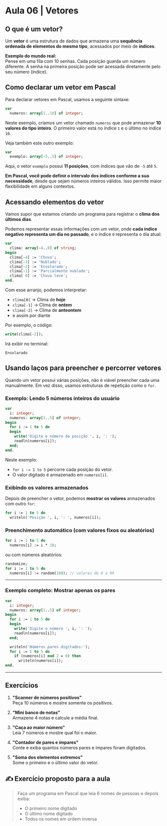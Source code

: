 # Aula 06 | Vetores

## O que é um vetor?

Um **vetor** é uma estrutura de dados que armazena uma **sequência ordenada de elementos do mesmo tipo**, acessados por meio de **índices**.

 **Exemplo do mundo real:**  
Pense em uma fila com 10 senhas. Cada posição guarda um número diferente. A senha na primeira posição pode ser acessada diretamente pelo seu número (índice).



## Como declarar um vetor em Pascal

Para declarar vetores em Pascal, usamos a seguinte sintaxe:

```pascal
var
  numeros: array[1..10] of integer;
```

Neste exemplo, criamos um vetor chamado `numeros` que pode armazenar **10 valores do tipo inteiro**. O primeiro valor está no índice `1` e o último no índice `10`.

Veja também este outro exemplo:

```pascal
var
  exemplo: array[-5..5] of integer;
```

Aqui, o vetor `exemplo` possui **11 posições**, com índices que vão de `-5` até `5`.

**Em Pascal, você pode definir o intervalo dos índices conforme a sua necessidade**, desde que sejam números inteiros válidos. Isso permite maior flexibilidade em alguns contextos.



## Acessando elementos do vetor

Vamos supor que estamos criando um programa para registrar o **clima dos últimos dias**.

Podemos representar essas informações com um vetor, onde **cada índice negativo representa um dia no passado**, e o índice `0` representa o dia atual:

```pascal
var
  clima: array[-4..0] of string;
begin
  clima[-4] := 'Chuva';
  clima[-3] := 'Nublado';
  clima[-2] := 'Ensolarado';
  clima[-1] := 'Parcialmente nublado';
  clima[ 0] := 'Chuva leve';
end.
```

Com esse arranjo, podemos interpretar:
- `clima[0]` → Clima de **hoje**
- `clima[-1]` → Clima de **ontem**
- `clima[-2]` → Clima de **anteontem**
- e assim por diante

Por exemplo, o código:

```pascal
write(clima[-2]);
```

Irá exibir no terminal:

```
Ensolarado
```



## Usando laços para preencher e percorrer vetores

Quando um vetor possui várias posições, não é viável preencher cada uma manualmente. Em vez disso, usamos estruturas de repetição como o `for`.



### Exemplo: Lendo 5 números inteiros do usuário

```pascal
var
  i: integer;
  numeros: array[1..5] of integer;
begin
  for i := 1 to 5 do
  begin
    write('Digite o número da posição ', i, ': ');
    readln(numeros[i]);
  end;
end.
```

Neste exemplo:
- `for i := 1 to 5` percorre cada posição do vetor.
- O valor digitado é armazenado em `numeros[i]`.



### Exibindo os valores armazenados

Depois de preencher o vetor, podemos **mostrar os valores** armazenados com outro `for`:

```pascal
for i := 1 to 5 do
  writeln('Posição ', i, ': ', numeros[i]);
```


### Preenchimento automático (com valores fixos ou aleatórios)

```pascal
for i := 1 to 5 do
  numeros[i] := i * 10;
```

ou com números aleatórios:

```pascal
randomize;
for i := 1 to 5 do
  numeros[i] := random(100); // valores de 0 a 99
```

---

### Exemplo completo: Mostrar apenas os pares

```pascal
var
  i: integer;
  numeros: array[1..5] of integer;
begin
  for i := 1 to 5 do
  begin
    write('Digite o número ', i, ': ');
    readln(numeros[i]);
  end;

  writeln('Números pares digitados:');
  for i := 1 to 5 do
    if (numeros[i] mod 2 = 0) then
      writeln(numeros[i]);
end.
```

---

## Exercícios

1. **"Scanner de números positivos"**  
   Peça 10 números e mostre somente os positivos.

2. **"Mini banco de notas"**  
   Armazene 4 notas e calcule a média final.

3. **"Caça ao maior número"**  
   Leia 7 números e mostre qual foi o maior.

4. **"Contador de pares e ímpares"**  
   Conte e exiba quantos números pares e ímpares foram digitados.

5. **"Soma dos elementos extremos"**  
   Some o primeiro e o último valor do vetor.



## ✍️ Exercício proposto para a aula

> Faça um programa em Pascal que leia 6 nomes de pessoas e depois exiba:
> - O primeiro nome digitado
> - O último nome digitado
> - Todos os nomes em ordem inversa
